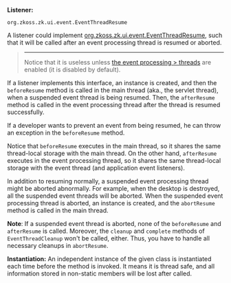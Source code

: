**Listener:**

`org.zkoss.zk.ui.event.EventThreadResume`

A listener could implement
[org.zkoss.zk.ui.event.EventThreadResume](https://www.zkoss.org/javadoc/latest/zk/org/zkoss/zk/ui/event/EventThreadResume.html),
such that it will be called after an event processing thread is resumed
or aborted.

> ------------------------------------------------------------------------
>
> Notice that it is useless unless [the event processing > threads]({{site.baseurl}}/zk_dev_ref/ui_patterns/event_threads)
> are enabled (it is disabled by default).

If a listener implements this interface, an instance is created, and
then the `beforeResume` method is called in the main thread (aka., the
servlet thread), when a suspended event thread is being resumed. Then,
the `afterResume` method is called in the event processing thread after
the thread is resumed successfully.

If a developer wants to prevent an event from being resumed, he can
throw an exception in the `beforeResume` method.

Notice that `beforeResume` executes in the main thread, so it shares the
same thread-local storage with the main thread. On the other hand,
`afterResume` executes in the event processing thread, so it shares the
same thread-local storage with the event thread (and application event
listeners).

In addition to resuming normally, a suspended event processing thread
might be aborted abnormally. For example, when the desktop is destroyed,
all the suspended event threads will be aborted. When the suspended
event processing thread is aborted, an instance is created, and the
`abortResume` method is called in the main thread.

**Note**: If a suspended event thread is aborted, none of the
`beforeResume` and `afterResume` is called. Moreover, the `cleanup` and
`complete` methods of `EventThreadCleanup` won't be called, either.
Thus, you have to handle all necessary cleanups in `abortResume`.

**Instantiation:** An independent instance of the given class is
instantiated each time before the method is invoked. It means it is
thread safe, and all information stored in non-static members will be
lost after called.
